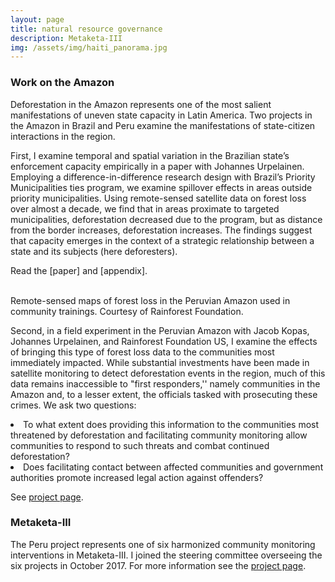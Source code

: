 ```yaml
---
layout: page
title: natural resource governance
description: Metaketa-III
img: /assets/img/haiti_panorama.jpg
---
```

<h3> Work on the Amazon </h3>
Deforestation in the Amazon represents one of the most salient manifestations of uneven state capacity in Latin America. Two projects in the Amazon in Brazil and Peru examine the manifestations of state-citizen interactions in the region.

First, I examine temporal and spatial variation in the Brazilian state’s enforcement capacity empirically in a paper with Johannes Urpelainen. Employing a difference-in-difference research design with Brazil’s Priority Municipalities ties program, we examine spillover effects in areas outside priority municipalities. Using remote-sensed satellite data on forest loss over almost a decade, we find that in areas proximate to targeted municipalities, deforestation decreased due to the program, but as distance from the border increases, deforestation increases. The findings suggest that capacity emerges in the context of a strategic relationship between a state and its subjects (here deforesters).

Read the [paper] and [appendix].

<div class="img_row">
    <img class="col one left" src="{{ site.baseurl }}/assets/img/satellite_1.jpg" alt="" title="example image"/>
    <img class="col one left" src="{{ site.baseurl }}/assets/img/satellite_2.jpg" alt="" title="example image"/>
    <img class="col one left" src="{{ site.baseurl }}/assets/img/satellite_3.jpg" alt="" title="example image"/>
</div>
<div class="col three caption">
    Remote-sensed maps of forest loss in the Peruvian Amazon used in community trainings. Courtesy of Rainforest Foundation.
</div>

Second, in a field experiment in the Peruvian Amazon with Jacob Kopas, Johannes Urpelainen, and Rainforest Foundation US, I examine the effects of bringing this type of forest loss data to the communities most immediately impacted. While substantial investments have been made in satellite monitoring to detect deforestation events in the region, much of this data remains inaccessible to "first responders,'' namely communities in the Amazon and, to a lesser extent, the officials tasked with prosecuting these crimes. We ask two questions:
<li>
To what extent does providing this information to the communities most threatened by deforestation and facilitating community monitoring allow communities to respond to such threats and combat continued deforestation?
</li>
<li>
Does facilitating contact between affected communities and government authorities promote increased legal action against offenders?
</li>

<p>
See
<a href= "http://egap.org/content/community-monitoring-and-technology-transfer-prevent-deforestation-field-experiment-peruvian" target="_blank">project page</a>.
</p>


<h3> Metaketa-III </h3>
<p>
The Peru project represents one of six harmonized community monitoring interventions in Metaketa-III. I joined the steering committee overseeing the six projects in October 2017. For more information see the <a href= "http://egap.org/metaketa/metaketa-iii-natural-resource-governance" target="_blank">project page</a>.
</p>
